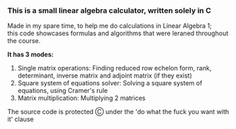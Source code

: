 ### This is a small linear algebra calculator, written solely in C

Made in my spare time, to help me do calculations in Linear Algebra 1;  
this code showcases formulas and algorithms that were leraned throughout the course.

**It has 3 modes:**
1. Single matrix operations: Finding reduced row echelon form, rank, determinant, inverse matrix and adjoint matrix (if they exist)
2. Square system of equations solver: Solving a square system of equations, using Cramer's rule
3. Matrix multiplication: Multiplying 2 matrices
  
  
The source code is protected Ⓒ under the 'do what the fuck you want with it' clause
